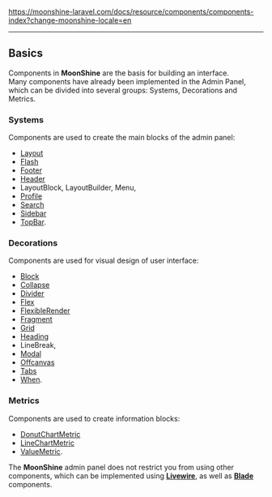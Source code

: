 https://moonshine-laravel.com/docs/resource/components/components-index?change-moonshine-locale=en

------
## Basics

Components in **MoonShine** are the basis for building an interface.  
Many components have already been implemented in the Admin Panel, which can be divided into several groups:
Systems, Decorations and Metrics.

### Systems

Components are used to create the main blocks of the admin panel:
- [Layout](https://moonshine-laravel.com/docs/resource/components/components-system_layout)
- [Flash](https://moonshine-laravel.com/docs/resource/components/components-system_flash)
- [Footer](https://moonshine-laravel.com/docs/resource/components/components-system_footer)
- [Header](https://moonshine-laravel.com/docs/resource/components/components-system_header)
- LayoutBlock, LayoutBuilder, Menu,
- [Profile](https://moonshine-laravel.com/docs/resource/components/components-system_profile)
- [Search](https://moonshine-laravel.com/docs/resource/components/components-system_search)
- [Sidebar](https://moonshine-laravel.com/docs/resource/components/components-system_sidebar)
- [TopBar](https://moonshine-laravel.com/docs/resource/components/components-system_top_bar).

### Decorations

Components are used for visual design of user interface:
- [Block](https://moonshine-laravel.com/docs/resource/components/components-decoration_block)
- [Collapse](https://moonshine-laravel.com/docs/resource/components/components-decoration_collapse)
- [Divider](https://moonshine-laravel.com/docs/resource/components/components-decoration_divider)
- [Flex](https://moonshine-laravel.com/docs/resource/components/components-decoration_layout#flex)
- [FlexibleRender](https://moonshine-laravel.com/docs/resource/components/components-decoration_flexible_render#FlexibleRender)
- [Fragment](https://moonshine-laravel.com/docs/resource/components/components-decoration_fragment)
- [Grid](https://moonshine-laravel.com/docs/resource/components/components-decoration_layout#grid-column)
- [Heading](https://moonshine-laravel.com/docs/resource/components/components-decoration_heading)
- LineBreak,
- [Modal](https://moonshine-laravel.com/docs/resource/components/components-decoration_modal)
- [Offcanvas](https://moonshine-laravel.com/docs/resource/components/components-decoration_offcanvas)
- [Tabs](https://moonshine-laravel.com/docs/resource/components/components-decoration_tabs)
- [When](https://moonshine-laravel.com/docs/resource/components/components-decoration_when).

### Metrics

Components are used to create information blocks:
- [DonutChartMetric](https://moonshine-laravel.com/docs/resource/components/components-metric_donut_chart)
- [LineChartMetric](https://moonshine-laravel.com/docs/resource/components/components-metric_line_chart)
- [ValueMetric](https://moonshine-laravel.com/docs/resource/components/components-metric_value).

The **MoonShine** admin panel does not restrict you from using other components, which can be implemented using
[**Livewire**](https://livewire.laravel.com/docs/quickstart),
as well as [**Blade**](https://laravel.com/docs/10.x/blade#components) components.
